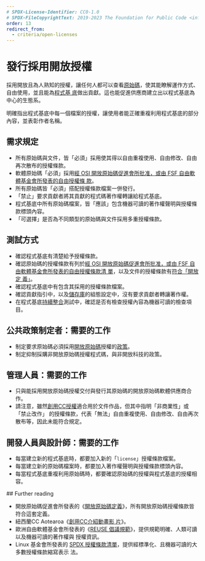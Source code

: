 ```yaml
---
# SPDX-License-Identifier: CC0-1.0
# SPDX-FileCopyrightText: 2019-2023 The Foundation for Public Code <info@publiccode.net>, https://standard.publiccode.net/AUTHORS
order: 13
redirect_from:
  - criteria/open-licenses
---
```


# 發行採用開放授權

採用開放且為人熟知的授權，讓任何人都可以查看[原始碼](../glossary.md#source-code)，使其能瞭解運作方式、自由使用，並且能為[程式基
底](../glossary.md#codebase)做出貢獻。這也能促進供應商建立出以程式基底為中心的生態系。

明確指出程式基底中每一個檔案的授權，讓使用者能正確重複利用程式基底的部分內容，並表彰作者名稱。

## 需求規定

* 所有原始碼與文件，皆「必須」採用使其得以自由重複使用、自由修改、自由再次散布的授權條款。
* 軟體原始碼「必須」採用[經 OSI 開放原始碼促進會所批准，或由 FSF 自由軟體基金會所發表的自由授權條
款](https://spdx.org/licenses/)。
* 所有原始碼皆「必須」搭配授權條款檔案一併發行。
* 「禁止」要求貢獻者將其貢獻的程式碼著作權轉讓給程式基底。
* 程式基底中所有原始碼檔案，皆「應該」包含機器可讀的著作權聲明與授權條款標頭內容。
* 「可選擇」是否為不同類型的原始碼與文件採用多重授權條款。

## 測試方式

* 確認程式基底有清楚給予授權條款。
* 確認原始碼的授權條款有列於[經 OSI 開放原始碼促進會所批准，或由 FSF 自由軟體基金會所發表的自由授權條款清
單](https://spdx.org/licenses/)，以及文件的授權條款有[符合「開放定
義」](https://opendefinition.org/licenses/)。
* 確認程式基底中有包含其採用的授權條款檔案。
* 確認貢獻指引中，以及[儲存庫](../glossary.md#repository)的組態設定中，沒有要求貢獻者轉讓著作權。
* 在程式基底[持續整合](../glossary.md#continuous-integration)測試中，確認是否有檢查授權內容為機器可讀的檢查項目。

## 公共政策制定者：需要的工作

* 制定要求原始碼必須採用[開放原始碼](../glossary.md#open-source)授權的[政策](../glossary.md#policy)。
* 制定抑制採購非開放原始碼授權程式碼，與非開放科技的政策。

## 管理人員：需要的工作

* 只與能採用開放原始碼授權交付與發行其原始碼的開放原始碼軟體供應商合作。
* 請注意，雖然[創用CC授權](https://creativecommons.org/licenses/)適合用於文件作品，但其中指明「非商業性」或「禁止改作」
的授權條款，代表「無法」自由重複使用、自由修改、自由再次散布等，因此未能符合規定。

## 開發人員與設計師：需要的工作

* 每當建立新的程式基底時，都要加入新的「`license`」授權條款檔案。
* 每當建立新的原始碼檔案時，都要加入著作權聲明與授權條款標頭內容。
* 每當程式基底重複利用原始碼時，都要確認原始碼的授權與程式基底的授權相容。

<p style="page-break-after: always;"></p>
## Further reading

* 開放原始碼促進會所發表的《[開放原始碼定義](https://opensource.org/osd)》，所有開放原始碼授權條款皆符合這套定義。
* 紐西蘭CC Aotearoa《[創用CC介紹動畫影
片](https://creativecommons.org/about/videos/creative-commons-kiwi)》。
* 歐洲自由軟體基金會所發表的《[REUSE 倡議規範](https://reuse.software/spec/)》，提供規範明確、人類可讀以及機器可讀的著作權與
授權資訊。
* Linux 基金會所發表的 [SPDX 授權條款清單](https://spdx.org/licenses/)，提供經標準化、且機器可讀的大多數授權條款縮寫表示
法。
